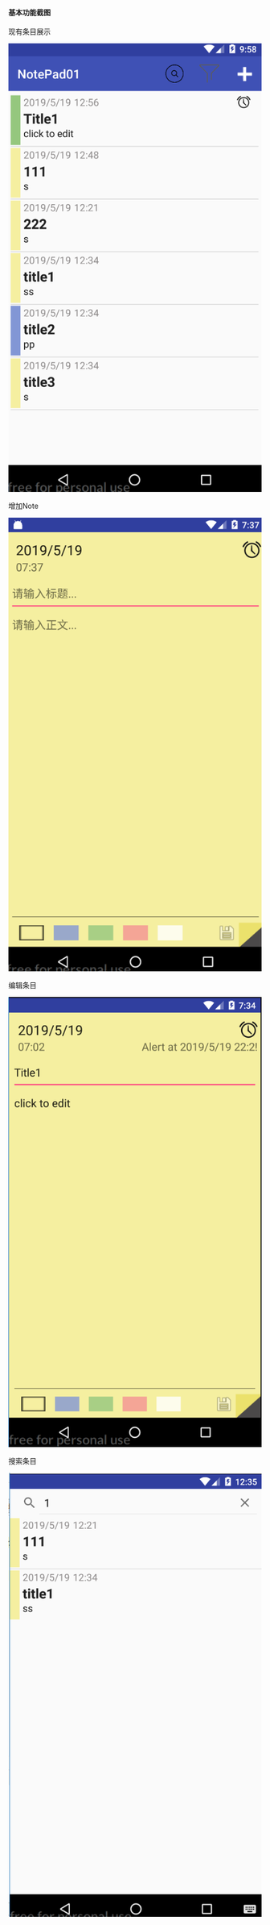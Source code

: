 #### 基本功能截图  

现有条目展示<br/> 

![现有条目展示](sort1.png "现有条目展示")<br/>     

增加Note<br/>    

![增加Note](addNote.png "增加Note")<br/>      


 编辑条目 <br/>    
 
![编辑条目](edit.png "编辑条目") <br/>    


 搜索条目     <br/>  
 
![搜索条目](search.png "搜索条目")  <br/>      


